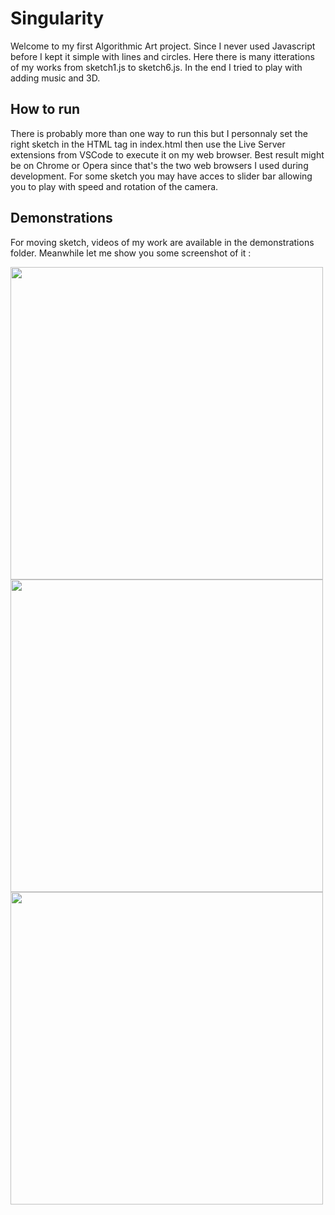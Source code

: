 # Singularity

Welcome to my first Algorithmic Art project. Since I never used Javascript before I kept it simple with lines and circles. Here there is many itterations of my works from sketch1.js to sketch6.js. In the end I tried to play with adding music and 3D.

## How to run 

There is probably more than one way to run this but I personnaly set the right sketch in the HTML tag in index.html then use the Live Server extensions from VSCode to execute it on my web browser. Best result might be on Chrome or Opera since that's the two web browsers I used during development.
For some sketch you may have acces to slider bar allowing you to play with speed and rotation of the camera.

## Demonstrations
 
For moving sketch, videos of my work are available in the demonstrations folder. Meanwhile let me show you some screenshot of it : 

<img src="https://u.cubeupload.com/Albert09/ezgif5599903f142670.png" width="500" />
<img src="https://u.cubeupload.com/Albert09/videoframe18988.png" width="500" />
<img src="https://u.cubeupload.com/Albert09/ezgif5144b91c2b2773.png" width="500" />

